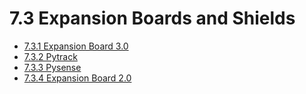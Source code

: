 # 7.3 Expansion Boards and Shields

* [7.3.1 Expansion Board 3.0](ref://../downloads/expansion3-specsheet.pdf)
* [7.3.2 Pytrack](ref://../downloads/pytrack-specsheet.pdf)
* [7.3.3 Pysense](ref://../downloads/pysense-specsheet.pdf)
* [7.3.4 Expansion Board 2.0](ref://../downloads/expansion2-specsheet.pdf)



